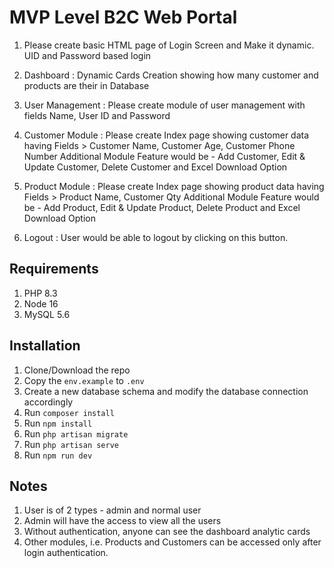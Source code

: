 # MVP Level B2C Web Portal

1. Please create basic HTML page of Login Screen and Make it dynamic.
   UID and Password based login

2. Dashboard : Dynamic Cards Creation showing how many customer and products are their in Database

3. User Management : Please create module of user management with fields Name, User ID and Password

4. Customer Module : Please create Index page showing customer data  having Fields > Customer Name, Customer Age, Customer Phone Number
Additional Module Feature would be - Add Customer, Edit & Update Customer, Delete Customer and Excel Download Option

5. Product Module :
Please create Index page showing product data  having Fields > Product Name, Customer Qty
Additional Module Feature would be - Add Product, Edit & Update Product, Delete Product and Excel Download Option

6. Logout : User would be able to logout by clicking on this button.

## Requirements

1. PHP 8.3
2. Node 16
3. MySQL 5.6

## Installation

1. Clone/Download the repo
2. Copy the `env.example` to `.env`
3. Create a new database schema and modify the database connection accordingly
4. Run `composer install`
5. Run `npm install`
6. Run `php artisan migrate`
7. Run `php artisan serve`
8. Run `npm run dev`

## Notes

1. User is of 2 types - admin and normal user
2. Admin will have the access to view all the users
3. Without authentication, anyone can see the dashboard analytic cards
4. Other modules, i.e. Products and Customers can be accessed only after login authentication.
